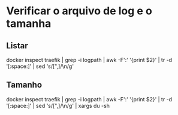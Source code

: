 # Verificar o arquivo de log e o tamanha
## Listar
docker inspect traefik | grep -i logpath | awk -F':' '{print $2}' | tr -d '[:space:]' | sed 's/["\,]/\n/g'
## Tamanho
docker inspect traefik | grep -i logpath | awk -F':' '{print $2}' | tr -d '[:space:]' | sed 's/["\,]/\n/g' | xargs du -sh
